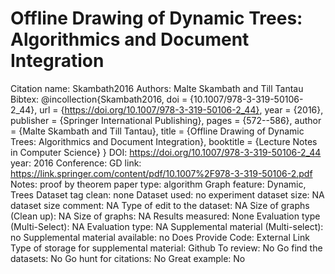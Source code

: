 # Offline Drawing of Dynamic Trees: Algorithmics and Document Integration

Citation name: Skambath2016
Authors: Malte Skambath and Till Tantau
Bibtex: @incollection{Skambath2016,
doi = {10.1007/978-3-319-50106-2_44},
url = {https://doi.org/10.1007/978-3-319-50106-2_44},
year = {2016},
publisher = {Springer International Publishing},
pages = {572--586},
author = {Malte Skambath and Till Tantau},
title = {Offline Drawing of Dynamic Trees: Algorithmics and Document Integration},
booktitle = {Lecture Notes in Computer Science}
}
DOI: https://doi.org/10.1007/978-3-319-50106-2_44
year: 2016
Conference: GD
link: https://link.springer.com/content/pdf/10.1007%2F978-3-319-50106-2.pdf
Notes: proof by theorem
paper type: algorithm
Graph feature: Dynamic, Trees
Dataset tag clean: none
Dataset used: no experiment
dataset size: NA
dataset size comment: NA
Type of edit to the dataset: NA
Size of graphs (Clean up): NA
Size of graphs: NA
Results measured: None
Evaluation type (Multi-Select): NA
Evaluation type: NA
Supplemental material (Multi-select): no
Supplemental material available: no
Does Provide Code: External Link
Type of storage for supplemental material: Github
To review: No
Go find the datasets: No
Go hunt for citations: No
Great example: No